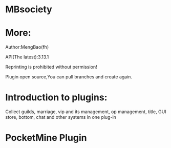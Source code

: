 # MBsociety
# More:
Author:MengBao(fh)

API(The latest):3.13.1

Reprinting is prohibited without permission!

Plugin open source,You can pull branches and create again.

# Introduction to plugins:
Collect guilds, marriage, vip and its management, op management, title, GUI store, bottom, chat and other systems in one plug-in 

# PocketMine Plugin
